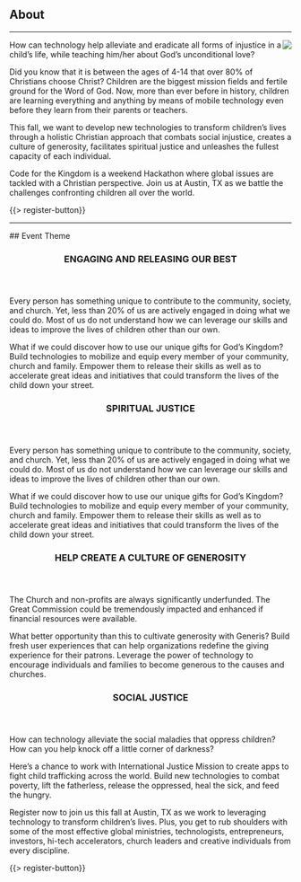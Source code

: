 ﻿## <i class="icon fa-book"></i> About
---
<img src="{{assets}}/images/child.png" style="float:right"/>
How can technology help alleviate and eradicate all forms of injustice in a child’s life, while teaching him/her about God’s unconditional love?

Did you know that it is between the ages of 4-14 that over 80% of Christians choose Christ? Children are the biggest mission fields and fertile ground for the Word of God. Now, more than ever before in history, children are learning everything and anything by means of mobile technology even before they learn from their parents or teachers.

This fall, we want to develop new technologies to transform children’s lives through a holistic Christian approach that combats social injustice, creates a culture of generosity, facilitates spiritual justice and unleashes the fullest capacity of each individual.

Code for the Kingdom is a weekend Hackathon where global issues are tackled with a Christian perspective. Join us at Austin, TX as we battle the challenges confronting children all over the world.

{{> register-button}}
<hr/>
## Event Theme
<div class="smaller-paragraphs">
  <div class="row">
    <div class="6u">
      <section>
        <header>
          <h3>ENGAGING AND RELEASING OUR BEST</h3>
        </header>
        <p>Every person has something unique to contribute to the community, society, and church. Yet, less than 20% of us are actively engaged in doing what we could do. Most of us do not understand how we can leverage our skills and ideas to improve the lives of children other than our own.

What if we could discover how to use our unique gifts for God’s Kingdom? Build technologies to mobilize and equip every member of your community, church and family. Empower them to release their skills as well as to accelerate great ideas and initiatives that could transform the lives of the child down your street.</p></section>
    </div>
    <div class="6u">
      <section>
        <header>
          <h3>SPIRITUAL JUSTICE</h3>
        </header>
        <p>Every person has something unique to contribute to the community, society, and church. Yet, less than 20% of us are actively engaged in doing what we could do. Most of us do not understand how we can leverage our skills and ideas to improve the lives of children other than our own.

What if we could discover how to use our unique gifts for God’s Kingdom? Build technologies to mobilize and equip every member of your community, church and family. Empower them to release their skills as well as to accelerate great ideas and initiatives that could transform the lives of the child down your street.
      </section>
    </div>
  </div>
  <div class="row">
    <div class="6u">
      <section>
        <header>
          <h3>HELP CREATE A CULTURE OF GENEROSITY</h3>
        </header>
        <p>The Church and non-profits are always significantly underfunded. The Great Commission could be tremendously impacted and enhanced if financial resources were available. 

What better opportunity than this to cultivate generosity with Generis? Build fresh user experiences that can help organizations redefine the giving experience for their patrons.  Leverage the power of technology to encourage individuals and families to become generous to the causes and churches.
      </section>
    </div>
    <div class="6u">
      <section>
        <header>
          <h3>SOCIAL JUSTICE</h3>
        </header>
        <p>How can technology alleviate the social maladies that oppress children? How can you help knock off a little corner of darkness?

Here’s a chance to work with International Justice Mission to create apps to fight child trafficking across the world. Build new technologies to combat poverty, lift the fatherless, release the oppressed, heal the sick, and feed the hungry.
      </section>
    </div>
  </div>
</div>
<p>Register now to join us this fall at Austin, TX as we work to leveraging technology to transform children’s lives. Plus, you get to rub shoulders with some of the most effective global ministries, technologists, entrepreneurs, investors, hi-tech accelerators, church leaders and creative individuals from every discipline.</p>
{{> register-button}}

